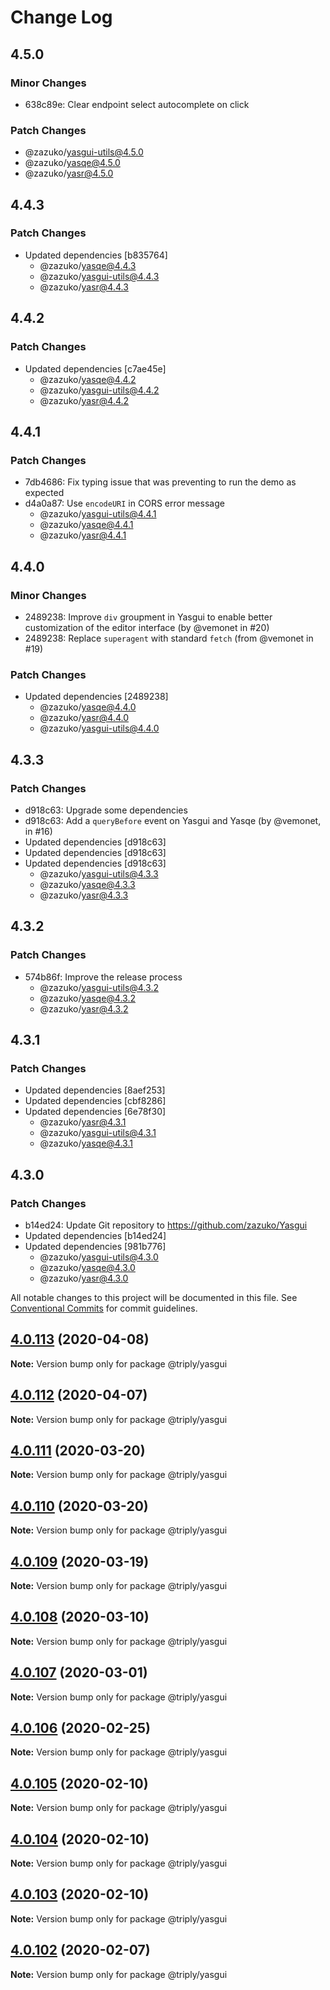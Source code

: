 # Change Log

## 4.5.0

### Minor Changes

- 638c89e: Clear endpoint select autocomplete on click

### Patch Changes

- @zazuko/yasgui-utils@4.5.0
- @zazuko/yasqe@4.5.0
- @zazuko/yasr@4.5.0

## 4.4.3

### Patch Changes

- Updated dependencies [b835764]
  - @zazuko/yasqe@4.4.3
  - @zazuko/yasgui-utils@4.4.3
  - @zazuko/yasr@4.4.3

## 4.4.2

### Patch Changes

- Updated dependencies [c7ae45e]
  - @zazuko/yasqe@4.4.2
  - @zazuko/yasgui-utils@4.4.2
  - @zazuko/yasr@4.4.2

## 4.4.1

### Patch Changes

- 7db4686: Fix typing issue that was preventing to run the demo as expected
- d4a0a87: Use `encodeURI` in CORS error message
  - @zazuko/yasgui-utils@4.4.1
  - @zazuko/yasqe@4.4.1
  - @zazuko/yasr@4.4.1

## 4.4.0

### Minor Changes

- 2489238: Improve `div` groupment in Yasgui to enable better customization of the editor interface (by @vemonet in #20)
- 2489238: Replace `superagent` with standard `fetch` (from @vemonet in #19)

### Patch Changes

- Updated dependencies [2489238]
  - @zazuko/yasqe@4.4.0
  - @zazuko/yasr@4.4.0
  - @zazuko/yasgui-utils@4.4.0

## 4.3.3

### Patch Changes

- d918c63: Upgrade some dependencies
- d918c63: Add a `queryBefore` event on Yasgui and Yasqe (by @vemonet, in #16)
- Updated dependencies [d918c63]
- Updated dependencies [d918c63]
- Updated dependencies [d918c63]
  - @zazuko/yasgui-utils@4.3.3
  - @zazuko/yasqe@4.3.3
  - @zazuko/yasr@4.3.3

## 4.3.2

### Patch Changes

- 574b86f: Improve the release process
  - @zazuko/yasgui-utils@4.3.2
  - @zazuko/yasqe@4.3.2
  - @zazuko/yasr@4.3.2

## 4.3.1

### Patch Changes

- Updated dependencies [8aef253]
- Updated dependencies [cbf8286]
- Updated dependencies [6e78f30]
  - @zazuko/yasr@4.3.1
  - @zazuko/yasgui-utils@4.3.1
  - @zazuko/yasqe@4.3.1

## 4.3.0

### Patch Changes

- b14ed24: Update Git repository to https://github.com/zazuko/Yasgui
- Updated dependencies [b14ed24]
- Updated dependencies [981b776]
  - @zazuko/yasgui-utils@4.3.0
  - @zazuko/yasqe@4.3.0
  - @zazuko/yasr@4.3.0

All notable changes to this project will be documented in this file.
See [Conventional Commits](https://conventionalcommits.org) for commit guidelines.

## [4.0.113](https://github.com/TriplyDB/yasgui/compare/v4.0.112...v4.0.113) (2020-04-08)

**Note:** Version bump only for package @triply/yasgui

## [4.0.112](https://github.com/TriplyDB/yasgui/compare/v4.0.111...v4.0.112) (2020-04-07)

**Note:** Version bump only for package @triply/yasgui

## [4.0.111](https://github.com/TriplyDB/yasgui/compare/v4.0.109...v4.0.111) (2020-03-20)

**Note:** Version bump only for package @triply/yasgui

## [4.0.110](https://github.com/TriplyDB/yasgui/compare/v4.0.109...v4.0.110) (2020-03-20)

**Note:** Version bump only for package @triply/yasgui

## [4.0.109](https://github.com/TriplyDB/yasgui/compare/v4.0.108...v4.0.109) (2020-03-19)

**Note:** Version bump only for package @triply/yasgui

## [4.0.108](https://github.com/TriplyDB/yasgui/compare/v4.0.107...v4.0.108) (2020-03-10)

**Note:** Version bump only for package @triply/yasgui

## [4.0.107](https://github.com/TriplyDB/yasgui/compare/v4.0.106...v4.0.107) (2020-03-01)

**Note:** Version bump only for package @triply/yasgui

## [4.0.106](https://github.com/TriplyDB/yasgui/compare/v4.0.105...v4.0.106) (2020-02-25)

**Note:** Version bump only for package @triply/yasgui

## [4.0.105](https://github.com/TriplyDB/yasgui/compare/v4.0.104...v4.0.105) (2020-02-10)

**Note:** Version bump only for package @triply/yasgui

## [4.0.104](https://github.com/TriplyDB/yasgui/compare/v4.0.103...v4.0.104) (2020-02-10)

**Note:** Version bump only for package @triply/yasgui

## [4.0.103](https://github.com/TriplyDB/yasgui/compare/v4.0.102...v4.0.103) (2020-02-10)

**Note:** Version bump only for package @triply/yasgui

## [4.0.102](https://github.com/TriplyDB/yasgui/compare/v4.0.101...v4.0.102) (2020-02-07)

**Note:** Version bump only for package @triply/yasgui
